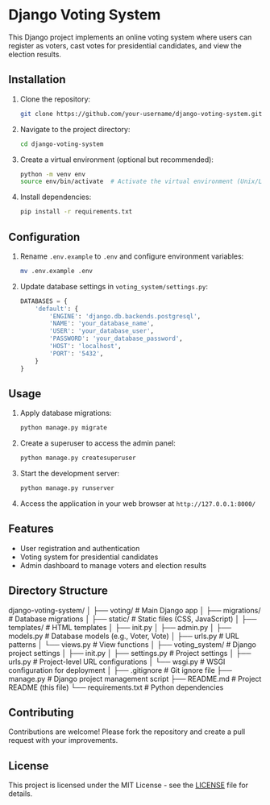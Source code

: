 # Django Voting System

This Django project implements an online voting system where users can register as voters, cast votes for presidential candidates, and view the election results.

## Installation

1. Clone the repository:
    ```bash
    git clone https://github.com/your-username/django-voting-system.git
    ```

2. Navigate to the project directory:
    ```bash
    cd django-voting-system
    ```

3. Create a virtual environment (optional but recommended):
    ```bash
    python -m venv env
    source env/bin/activate  # Activate the virtual environment (Unix/Linux)
    ```

4. Install dependencies:
    ```bash
    pip install -r requirements.txt
    ```

## Configuration

1. Rename `.env.example` to `.env` and configure environment variables:
    ```bash
    mv .env.example .env
    ```

2. Update database settings in `voting_system/settings.py`:
    ```python
    DATABASES = {
        'default': {
            'ENGINE': 'django.db.backends.postgresql',
            'NAME': 'your_database_name',
            'USER': 'your_database_user',
            'PASSWORD': 'your_database_password',
            'HOST': 'localhost',
            'PORT': '5432',
        }
    }
    ```

## Usage

1. Apply database migrations:
    ```bash
    python manage.py migrate
    ```

2. Create a superuser to access the admin panel:
    ```bash
    python manage.py createsuperuser
    ```

3. Start the development server:
    ```bash
    python manage.py runserver
    ```

4. Access the application in your web browser at `http://127.0.0.1:8000/`

## Features

- User registration and authentication
- Voting system for presidential candidates
- Admin dashboard to manage voters and election results

## Directory Structure

django-voting-system/
│
├── voting/ # Main Django app
│ ├── migrations/ # Database migrations
│ ├── static/ # Static files (CSS, JavaScript)
│ ├── templates/ # HTML templates
│ ├── init.py
│ ├── admin.py
│ ├── models.py # Database models (e.g., Voter, Vote)
│ ├── urls.py # URL patterns
│ └── views.py # View functions
│
├── voting_system/ # Django project settings
│ ├── init.py
│ ├── settings.py # Project settings
│ ├── urls.py # Project-level URL configurations
│ └── wsgi.py # WSGI configuration for deployment
│
├── .gitignore # Git ignore file
├── manage.py # Django project management script
├── README.md # Project README (this file)
└── requirements.txt # Python dependencies


## Contributing

Contributions are welcome! Please fork the repository and create a pull request with your improvements.

## License

This project is licensed under the MIT License - see the [LICENSE](LICENSE) file for details.
